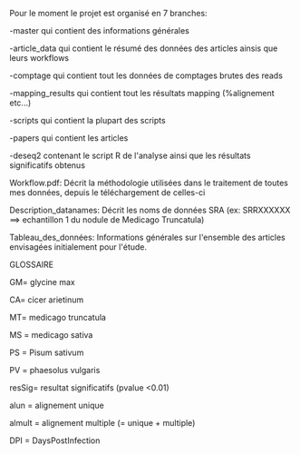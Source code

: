 Pour le moment le projet est organisé en 7 branches:

-master qui contient des informations générales

-article_data qui contient le résumé des données des articles ainsis que leurs workflows

-comptage qui contient tout les données de comptages brutes des reads 

-mapping_results qui contient tout les résultats mapping (%alignement etc...)

-scripts qui contient la plupart des scripts

-papers qui contient les articles

-deseq2 contenant le script R de l'analyse ainsi que les résultats significatifs obtenus



Workflow.pdf: Décrit la méthodologie utilisées dans le traitement de toutes mes données, depuis le téléchargement de celles-ci

Description_datanames: Décrit les noms de données SRA (ex: SRRXXXXXX ==> echantillon 1 du nodule de Medicago Truncatula)

Tableau_des_données: Informations générales sur l'ensemble des articles envisagées initialement pour l'étude.


GLOSSAIRE

  GM= glycine max

  CA= cicer arietinum

  MT= medicago truncatula

  MS = medicago sativa

  PS = Pisum sativum

  PV = phaesolus vulgaris 

  resSig= resultat significatifs (pvalue <0.01)

  alun = alignement unique

  almult = alignement multiple (= unique + multiple)

  DPI = DaysPostInfection
